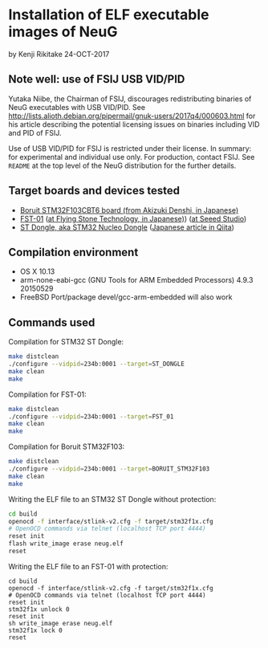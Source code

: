 # Installation of ELF executable images of NeuG

by Kenji Rikitake 24-OCT-2017

## Note well: use of FSIJ USB VID/PID

Yutaka Niibe, the Chairman of FSIJ, discourages redistributing binaries of NeuG executables with USB VID/PID. See <http://lists.alioth.debian.org/pipermail/gnuk-users/2017q4/000603.html> for his article describing the potential licensing issues on binaries including VID and PID of FSIJ.

Use of USB VID/PID for FSIJ is restricted under their license. In summary: for experimental and individual use only. For production, contact FSIJ. See `README` at the top level of the NeuG distribution for the further details.

## Target boards and devices tested

* [Boruit STM32F103CBT6 board (from Akizuki Denshi, in Japanese)](http://akizukidenshi.com/catalog/g/gK-05820/)
* [FST-01](http://www.gniibe.org/FST-01/fst-01.html) ([at Flying Stone Technology, in Japanese)](http://www.gniibe.org/shop/gnuk_1_2_x-on-fst-01.html)) ([at Seeed Studio](http://www.seeedstudio.com/wiki/FST-01))
* [ST Dongle, aka STM32 Nucleo Dongle](https://gist.github.com/jj1bdx/b78b3747196fd303f49d829a7e36ed8d) ([Japanese article in Qiita](http://qiita.com/jj1bdx/items/2f32d8c8649d7825a9a3))

## Compilation environment

* OS X 10.13
* arm-none-eabi-gcc (GNU Tools for ARM Embedded Processors) 4.9.3 20150529
* FreeBSD Port/package devel/gcc-arm-embedded will also work

## Commands used

Compilation for STM32 ST Dongle:

```sh
make distclean
./configure --vidpid=234b:0001 --target=ST_DONGLE
make clean
make
```

Compilation for FST-01:

```sh
make distclean
./configure --vidpid=234b:0001 --target=FST_01
make clean
make
```

Compilation for Boruit STM32F103:

```sh
make distclean
./configure --vidpid=234b:0001 --target=BORUIT_STM32F103
make clean
make
```

Writing the ELF file to an STM32 ST Dongle without protection:

```sh
cd build
openocd -f interface/stlink-v2.cfg -f target/stm32f1x.cfg
# OpenOCD commands via telnet (localhost TCP port 4444)
reset init
flash write_image erase neug.elf
reset
```

Writing the ELF file to an FST-01 with protection:

```
cd build
openocd -f interface/stlink-v2.cfg -f target/stm32f1x.cfg
# OpenOCD commands via telnet (localhost TCP port 4444)
reset init
stm32f1x unlock 0
reset init
sh write_image erase neug.elf
stm32f1x lock 0
reset
```
